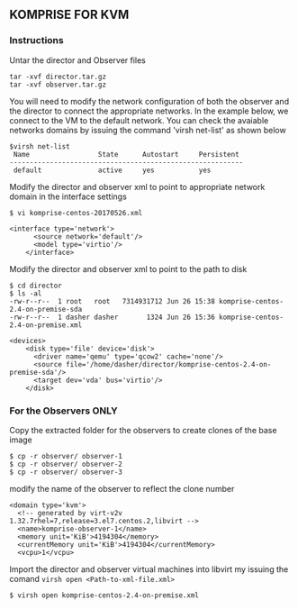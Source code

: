 ## KOMPRISE FOR KVM


### Instructions

Untar the director and Observer files

```
tar -xvf director.tar.gz
tar -xvf observer.tar.gz
```

You will need to modify the network configuration of both the observer and the director to connect the appropriate networks. In the example below, we connect to the VM to the default network. You can check the avaiable networks domains by issuing the command 'virsh net-list' as shown below

```
$virsh net-list
 Name                 State      Autostart     Persistent
----------------------------------------------------------
 default              active     yes           yes
```

Modify the director and observer xml to point to appropriate network domain in the interface settings

```
$ vi komprise-centos-20170526.xml

<interface type='network'>
      <source network='default'/>
      <model type='virtio'/>
    </interface>
```

Modify the director and observer xml to point to the path to disk

```
$ cd director
$ ls -al
-rw-r--r--  1 root   root   7314931712 Jun 26 15:38 komprise-centos-2.4-on-premise-sda
-rw-r--r--  1 dasher dasher       1324 Jun 26 15:36 komprise-centos-2.4-on-premise.xml

<devices>
    <disk type='file' device='disk'>
      <driver name='qemu' type='qcow2' cache='none'/>
      <source file='/home/dasher/director/komprise-centos-2.4-on-premise-sda'/>
      <target dev='vda' bus='virtio'/>
    </disk>
```


### For the Observers ONLY

Copy the extracted folder for the observers to create clones of the base image

```
$ cp -r observer/ observer-1
$ cp -r observer/ observer-2
$ cp -r observer/ observer-3
```

modify the name of the observer to reflect the clone number

```
<domain type='kvm'>
  <!-- generated by virt-v2v 1.32.7rhel=7,release=3.el7.centos.2,libvirt -->
  <name>komprise-observer-1</name>
  <memory unit='KiB'>4194304</memory>
  <currentMemory unit='KiB'>4194304</currentMemory>
  <vcpu>1</vcpu>
```

Import the director and observer virtual machines into libvirt my issuing the comand ```virsh open <Path-to-xml-file.xml>```

```
$ virsh open komprise-centos-2.4-on-premise.xml
```
